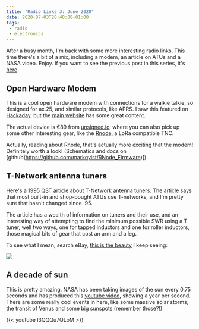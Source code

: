 ```yaml
---
title: "Radio Links 3: June 2020"
date: 2020-07-03T20:40:00+01:00
tags:
 - radio
 - electronics
---
```


After a busy month, I'm back with some more interesting radio links. This time
there's a bit of a mix, including a modem, an article on ATUs and a NASA video.
Enjoy. If you want to see the previous post in this series, it's
[here](https://hackerific.net/2020/05/11/radio-links-2-may-2020/).

## Open Hardware Modem

This is a cool open hardware modem with connections for a walkie talkie, so
designed for ax.25, and similar protocols, like APRS. I saw this featured on
[Hackaday](https://hackaday.com/2020/06/09/an-open-hardware-modem-for-the-modern-era/),
but the [main website](https://unsigned.io/openmodem/) has some great content.

The actual device is €89 from
[unsigned.io](https://unsigned.io/product/openmodem/), where you can also pick
up some other interesting gear, like the
[Rnode](https://unsigned.io/projects/rnode/), a LoRa compatible TNC. 

Actually, reading about Rnode, that's actually more exciting that the modem!
Definitely worth a look! (Schematics and docs on
[github(https://github.com/markqvist/RNode_Firmware)]).

## T-Network antenna tuners

Here's a [1995 QST
article](http://www.arrl.org/files/file/Technology/tis/info/pdf/9501046.pdf)
about T-Network antenna tuners. The article says that most built-in and
shop-bought ATUs use T-networks, and I'm pretty sure that hasn't changed since
'95.

The article has a wealth of information on tuners and their use, and an
interesting way of attempting to find the minimum possible SWR using a T tuner,
well two ways, one for tapped inductors and one for roller inductors, those
magical bits of gear that cost an arm and a leg.

To see what I mean, search eBay, [this is the
beauty](https://www.ebay.co.uk/itm/GIANT-VARIABLE-ROLLER-INDUCTOR-COIL-HF-POWER-AMPLIFIER-ANTENNA-TUNER-HI-PWR/363018963936?hash=item54859dcbe0:g:vyoAAOSwoRBaiG5C) I
keep seeing:

![](https://i.ebayimg.com/images/g/vyoAAOSwoRBaiG5C/s-l1600.jpg)


## A decade of sun

This is pretty amazing. NASA has been taking images of the sun every 0.75
seconds and has produced this [youtube
video](https://kottke.org/20/06/a-decade-of-sun), showing a year per second.
There are some really cool events in here, like some massive solar storms, the
transit of Venus and some big sunspots (remember those?!)

{{< youtube l3QQQu7QLoM >}}

